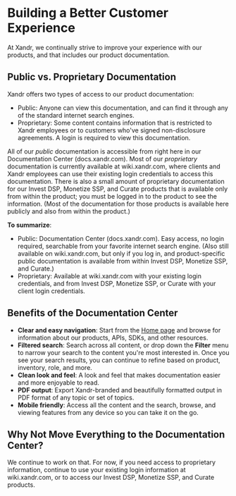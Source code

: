 # Building a Better Customer Experience 

At Xandr, we continually strive to improve your experience with our products, and that includes our product documentation.

## Public vs. Proprietary Documentation 

Xandr offers two types of access to our product documentation:

-   Public: Anyone can view this documentation, and can find it through any of the standard internet search engines.
-   Proprietary: Some content contains information that is restricted to Xandr employees or to customers who've signed non-disclosure agreements. A login is required to view this documentation.

All of our *public* documentation is accessible from right here in our Documentation Center \(docs.xandr.com\). Most of our *proprietary* documentation is currently available at wiki.xandr.com, where clients and Xandr employees can use their existing login credentials to access this documentation. There is also a small amount of proprietary documentation for our Invest DSP, Monetize SSP, and Curate products that is available only from within the product; you must be logged in to the product to see the information. \(Most of the documentation for those products is available here publicly and also from within the product.\)

**To summarize**:

-   Public: Documentation Center \(docs.xandr.com\). Easy access, no login required, searchable from your favorite internet search engine. \(Also still available on wiki.xandr.com, but only if you log in, and product-specific public documentation is available from within Invest DSP, Monetize SSP, and Curate.\)
-   Proprietary: Available at wiki.xandr.com with your existing login credentials, and from Invest DSP, Monetize SSP, or Curate with your client login credentials.

## Benefits of the Documentation Center 

-   **Clear and easy navigation**: Start from the [Home page](https://docs.xandr.com/) and browse for information about our products, APIs, SDKs, and other resources.
-   **Filtered search**: Search across all content, or drop down the **Filter** menu to narrow your search to the content you're most interested in. Once you see your search results, you can continue to refine based on product, inventory, role, and more.
-   **Clean look and feel**: A look and feel that makes documentation easier and more enjoyable to read.
-   **PDF output**: Export Xandr-branded and beautifully formatted output in PDF format of any topic or set of topics.
-   **Mobile friendly**: Access all the content and the search, browse, and viewing features from any device so you can take it on the go.

## Why Not Move Everything to the Documentation Center? 

We continue to work on that. For now, if you need access to proprietary information, continue to use your existing login information at wiki.xandr.com, or to access our Invest DSP, Monetize SSP, and Curate products.

